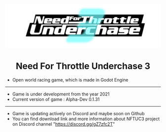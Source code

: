 
![Screenshot](game_namelogo.png)

<h1 align="center">Need For Throttle Underchase 3</h1>


- Open world racing game, which is made in Godot Engine
---
- Game is under development from the year 2021
- Current version of game : Alpha-Dev 0.1.31
---
- Game is updating actively on Discord and maybe soon on Github
- You can find download link and more information about NFTUC3 project on Discord channel "https://discord.gg/gZ7zfc2T"
